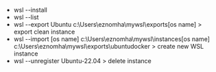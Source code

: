 * wsl --install
* wsl --list
* wsl --export Ubuntu c:\Users\eznomha\mywsl\exports\[os name] > export clean instance
* wsl --import [os name] c:\Users\eznomha\mywsl\instances\[os name] c:\Users\eznomha\mywsl\exports\ubuntudocker > create new WSL instance
* wsl --unregister Ubuntu-22.04 > delete instance

